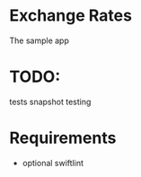 # Exchange Rates

The sample app

# TODO:

 tests
 snapshot testing

# Requirements
- optional swiftlint
